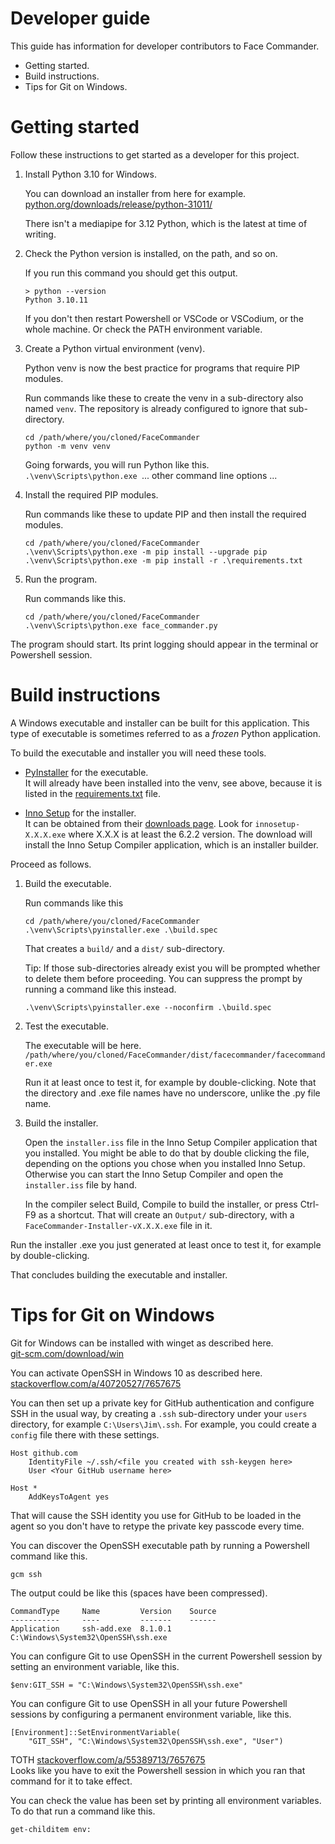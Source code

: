 # Developer guide
This guide has information for developer contributors to Face Commander.

-   Getting started.
-   Build instructions.
-   Tips for Git on Windows.

# Getting started
Follow these instructions to get started as a developer for this project.

1.  Install Python 3.10 for Windows.

    You can download an installer from here for example.
    [python.org/downloads/release/python-31011/](https://www.python.org/downloads/release/python-31011/)

    There isn't a mediapipe for 3.12 Python, which is the latest at time of
    writing.

2.  Check the Python version is installed, on the path, and so on.

    If you run this command you should get this output.

        > python --version
        Python 3.10.11
    
    If you don't then restart Powershell or VSCode or VSCodium, or the whole
    machine. Or check the PATH environment variable.

3.  Create a Python virtual environment (venv).

    Python venv is now the best practice for programs that require PIP modules.

    Run commands like these to create the venv in a sub-directory also named
    `venv`. The repository is already configured to ignore that sub-directory.

        cd /path/where/you/cloned/FaceCommander
        python -m venv venv

    Going forwards, you will run Python like this.  
    `.\venv\Scripts\python.exe `... other command line options ...

4.  Install the required PIP modules.

    Run commands like these to update PIP and then install the required modules.

        cd /path/where/you/cloned/FaceCommander
        .\venv\Scripts\python.exe -m pip install --upgrade pip
        .\venv\Scripts\python.exe -m pip install -r .\requirements.txt

5.  Run the program.

    Run commands like this.

        cd /path/where/you/cloned/FaceCommander
        .\venv\Scripts\python.exe face_commander.py

The program should start. Its print logging should appear in the terminal or
Powershell session.

# Build instructions
A Windows executable and installer can be built for this application. This type
of executable is sometimes referred to as a *frozen* Python application.

To build the executable and installer you will need these tools.

-   [PyInstaller](https://pyinstaller.org/) for the executable.  
    It will already have been installed into the venv, see above, because it is
    listed in the [requirements.txt](requirements.txt) file.

-   [Inno Setup](https://jrsoftware.org/isinfo.php) for the installer.  
    It can be obtained from their
    [downloads page](https://jrsoftware.org/isdl.php#stable). Look for
    `innosetup-X.X.X.exe` where X.X.X is at least the 6.2.2 version. The
    download will install the Inno Setup Compiler application, which is an
    installer builder.

Proceed as follows.

1.  Build the executable.

    Run commands like this

        cd /path/where/you/cloned/FaceCommander
        .\venv\Scripts\pyinstaller.exe .\build.spec
    
    That creates a `build/` and a `dist/` sub-directory.
    
    Tip: If those sub-directories already exist you will be prompted whether to
    delete them before proceeding. You can suppress the prompt by running a
    command like this instead.

        .\venv\Scripts\pyinstaller.exe --noconfirm .\build.spec

2.  Test the executable.

    The executable will be here.
    `/path/where/you/cloned/FaceCommander/dist/facecommander/facecommander.exe`

    Run it at least once to test it, for example by double-clicking. Note that
    the directory and .exe file names have no underscore, unlike the .py file
    name.

3.  Build the installer.

    Open the `installer.iss` file in the Inno Setup Compiler application that
    you installed. You might be able to do that by double clicking the file,
    depending on the options you chose when you installed Inno Setup. Otherwise
    you can start the Inno Setup Compiler and open the `installer.iss` file by
    hand.

    In the compiler select Build, Compile to build the installer, or press
    Ctrl-F9 as a shortcut. That will create an `Output/` sub-directory, with a
    `FaceCommander-Installer-vX.X.X.exe` file in it.

Run the installer .exe you just generated at least once to test it, for example
by double-clicking.

That concludes building the executable and installer.

# Tips for Git on Windows
Git for Windows can be installed with winget as described here.  
[git-scm.com/download/win](https://git-scm.com/download/win)

You can activate OpenSSH in Windows 10 as described here.  
[stackoverflow.com/a/40720527/7657675](https://stackoverflow.com/a/40720527/7657675)

You can then set up a private key for GitHub authentication and configure SSH in
the usual way, by creating a `.ssh` sub-directory under your `users` directory,
for example `C:\Users\Jim\.ssh`. For example, you could create a `config` file
there with these settings.

    Host github.com
        IdentityFile ~/.ssh/<file you created with ssh-keygen here>
        User <Your GitHub username here>

    Host *
        AddKeysToAgent yes

That will cause the SSH identity you use for GitHub to be loaded in the agent so
you don't have to retype the private key passcode every time.

You can discover the OpenSSH executable path by running a Powershell command
like this.

    gcm ssh

The output could be like this (spaces have been compressed).

    CommandType     Name         Version    Source
    -----------     ----         -------    ------
    Application     ssh-add.exe  8.1.0.1    C:\Windows\System32\OpenSSH\ssh.exe

You can configure Git to use OpenSSH in the current Powershell session by
setting an environment variable, like this.

    $env:GIT_SSH = "C:\Windows\System32\OpenSSH\ssh.exe"

You can configure Git to use OpenSSH in all your future Powershell sessions by
configuring a permanent environment variable, like this.

    [Environment]::SetEnvironmentVariable(
        "GIT_SSH", "C:\Windows\System32\OpenSSH\ssh.exe", "User")

TOTH [stackoverflow.com/a/55389713/7657675](https://stackoverflow.com/a/55389713/7657675)  
Looks like you have to exit the Powershell session in which you ran that
command for it to take effect.

You can check the value has been set by printing all environment variables. To
do that run a command like this.

    get-childitem env:
